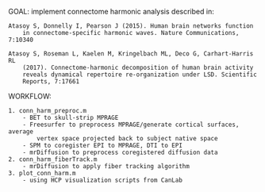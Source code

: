 GOAL: implement connectome harmonic analysis described in:

    Atasoy S, Donnelly I, Pearson J (2015). Human brain networks function
        in connectome-specific harmonic waves. Nature Communications, 7:10340

    Atasoy S, Roseman L, Kaelen M, Kringelbach ML, Deco G, Carhart-Harris RL
        (2017). Connectome-harmonic decomposition of human brain activity
        reveals dynamical repertoire re-organization under LSD. Scientific
        Reports, 7:17661

WORKFLOW:

    1. conn_harm_preproc.m
        - BET to skull-strip MPRAGE
        - Freesurfer to preprocess MPRAGE/generate cortical surfaces, average
            vertex space projected back to subject native space
        - SPM to coregister EPI to MPRAGE, DTI to EPI
        - mrDiffusion to preprocess coregistered diffusion data
    2. conn_harm_fiberTrack.m
        - mrDiffusion to apply fiber tracking algorithm
    3. plot_conn_harm.m
        - using HCP visualization scripts from CanLab
